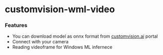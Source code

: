 # customvision-wml-video
### Features

- You can download model as onnx format from [customvision.ai](https://www.customvision.ai/ "customvision.ai") portal
- Connect with your camera
- Reading videoframe for Windows ML infernece
